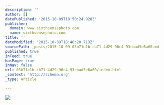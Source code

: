 ```yaml
---
description: ''
author: []
datePublished: '2015-10-09T18:50:24.928Z'
publisher:
  domain: www.sixthsensephoto.com
  name: sixthsensephoto.com
title: ''
dateModified: '2015-10-09T18:48:20.713Z'
sourcePath: _posts/2015-10-09-03b71e1b-cb71-4d29-96c4-93cbad5e6a60.md
published: true
inFeed: true
hasPage: true
inNav: false
url: 03b71e1b-cb71-4d29-96c4-93cbad5e6a60/index.html
_context: 'http://schema.org'
_type: Article

---
```

![](http://www.sixthsensephoto.com/photos/i-t6sDh4J/1/X2/i-t6sDh4J-X2.jpg)